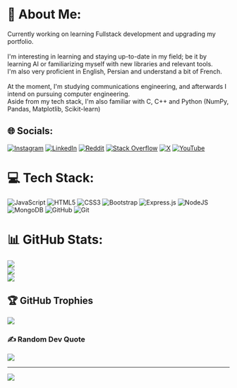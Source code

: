 # 💫 About Me:
Currently working on learning Fullstack development and upgrading my portfolio.<br><br>I'm interesting in learning and staying up-to-date in my field; be it by learning AI or familiarizing myself with new libraries and relevant tools.<br>I'm also very proficient in English, Persian and understand a bit of French.<br><br>At the moment, I'm studying communications engineering, and afterwards I intend on pursuing computer engineering.<br>Aside from my tech stack, I'm also familiar with C, C++ and Python (NumPy, Pandas, Matplotlib, Scikit-learn)<br>


## 🌐 Socials:
[![Instagram](https://img.shields.io/badge/Instagram-%23E4405F.svg?logo=Instagram&logoColor=white)](https://instagram.com/Sohaib.Bahrami) [![LinkedIn](https://img.shields.io/badge/LinkedIn-%230077B5.svg?logo=linkedin&logoColor=white)](https://linkedin.com/in/sohaib-bahrami) [![Reddit](https://img.shields.io/badge/Reddit-%23FF4500.svg?logo=Reddit&logoColor=white)](https://reddit.com/user/PaiNNiaC) [![Stack Overflow](https://img.shields.io/badge/-Stackoverflow-FE7A16?logo=stack-overflow&logoColor=white)](https://stackoverflow.com/users/26970319) [![X](https://img.shields.io/badge/X-black.svg?logo=X&logoColor=white)](https://x.com/ItsMistaMono) [![YouTube](https://img.shields.io/badge/YouTube-%23FF0000.svg?logo=YouTube&logoColor=white)](https://youtube.com/@ItsMonogon) 

# 💻 Tech Stack:
![JavaScript](https://img.shields.io/badge/javascript-%23323330.svg?style=for-the-badge&logo=javascript&logoColor=%23F7DF1E) ![HTML5](https://img.shields.io/badge/html5-%23E34F26.svg?style=for-the-badge&logo=html5&logoColor=white) ![CSS3](https://img.shields.io/badge/css3-%231572B6.svg?style=for-the-badge&logo=css3&logoColor=white) ![Bootstrap](https://img.shields.io/badge/bootstrap-%238511FA.svg?style=for-the-badge&logo=bootstrap&logoColor=white) ![Express.js](https://img.shields.io/badge/express.js-%23404d59.svg?style=for-the-badge&logo=express&logoColor=%2361DAFB) ![NodeJS](https://img.shields.io/badge/node.js-6DA55F?style=for-the-badge&logo=node.js&logoColor=white) ![MongoDB](https://img.shields.io/badge/MongoDB-%234ea94b.svg?style=for-the-badge&logo=mongodb&logoColor=white) ![GitHub](https://img.shields.io/badge/github-%23121011.svg?style=for-the-badge&logo=github&logoColor=white) ![Git](https://img.shields.io/badge/git-%23F05033.svg?style=for-the-badge&logo=git&logoColor=white)
# 📊 GitHub Stats:
![](https://github-readme-stats.vercel.app/api?username=SohaibBahrami&theme=highcontrast&hide_border=false&include_all_commits=true&count_private=true)<br/>
![](https://github-readme-streak-stats.herokuapp.com/?user=SohaibBahrami&theme=highcontrast&hide_border=false)<br/>
![](https://github-readme-stats.vercel.app/api/top-langs/?username=SohaibBahrami&theme=highcontrast&hide_border=false&include_all_commits=true&count_private=true&layout=compact)

## 🏆 GitHub Trophies
![](https://github-profile-trophy.vercel.app/?username=SohaibBahrami&theme=highcontrast&no-frame=false&no-bg=false&margin-w=4)

### ✍️ Random Dev Quote
![](https://quotes-github-readme.vercel.app/api?type=horizontal&theme=radical)

---
[![](https://visitcount.itsvg.in/api?id=SohaibBahrami&icon=10&color=13)](https://visitcount.itsvg.in)

<!-- Proudly created with GPRM ( https://gprm.itsvg.in ) -->
